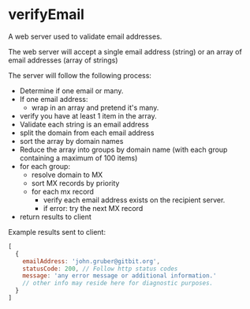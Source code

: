# verifyEmail

A web server used to validate email addresses.

The web server will accept a single email address (string) or an array of email addresses (array of strings)

The server will follow the following process:

* Determine if one email or many.
* If one email address:
    * wrap in an array and pretend it's many.
* verify you have at least 1 item in the array.
* Validate each string is an email address
* split the domain from each email address
* sort the array by domain names
* Reduce the array into groups by domain name (with each group containing a maximum of 100 items)
* for each group:
    * resolve domain to MX
    * sort MX records by priority
    * for each mx record
        * verify each email address exists on the recipient server.
        * if error: try the next MX record
* return results to client

Example results sent to client:

```JavaScript
[
  {
    emailAddress: 'john.gruber@gitbit.org',
    statusCode: 200, // Follow http status codes
    message: 'any error message or additional information.'
    // other info may reside here for diagnostic purposes.
  }
]
```
